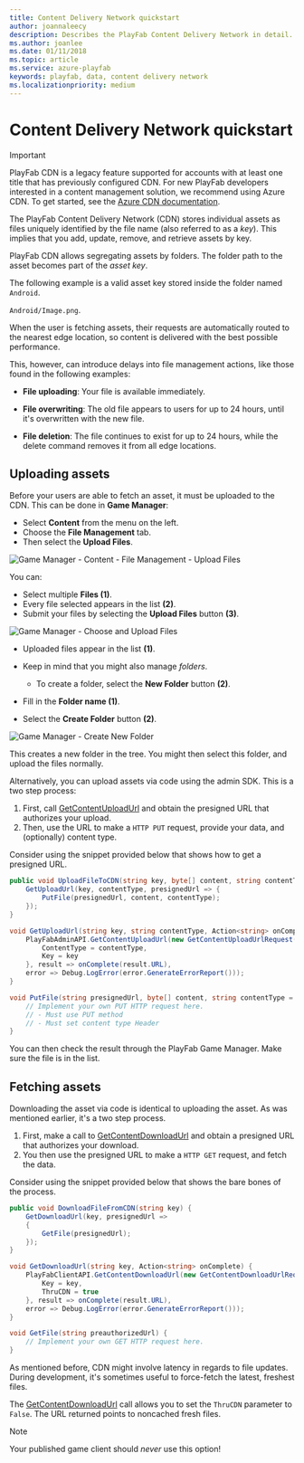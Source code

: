 ```yaml
---
title: Content Delivery Network quickstart
author: joannaleecy
description: Describes the PlayFab Content Delivery Network in detail.
ms.author: joanlee
ms.date: 01/11/2018
ms.topic: article
ms.service: azure-playfab
keywords: playfab, data, content delivery network
ms.localizationpriority: medium
---
```


# Content Delivery Network quickstart

> [!IMPORTANT]
> PlayFab CDN is a legacy feature supported for accounts with at least one title that has previously configured CDN. For new PlayFab developers interested in a content management solution, we recommend using Azure CDN. To get started, see the [Azure CDN documentation](/azure/cdn/).

The PlayFab Content Delivery Network (CDN) stores individual assets as files uniquely identified by the file name (also referred to as a *key*). This implies that you add, update, remove, and retrieve assets by key.

PlayFab CDN allows segregating assets by folders. The folder path to the asset becomes part of the *asset key*.

The following example is a valid asset key stored inside the folder named `Android`.

 `Android/Image.png`.

When the user is fetching assets, their requests are automatically routed to the nearest edge location, so content is delivered with the best possible performance.

This, however, can introduce delays into file management actions, like those found in the following examples:

- **File uploading**: Your file is available immediately.

- **File overwriting**: The old file appears to users for up to 24 hours, until it's overwritten with the new file.

- **File deletion**: The file continues to exist for up to 24 hours, while the delete command removes it from all edge locations.

## Uploading assets

Before your users are able to fetch an asset, it must be uploaded to the CDN. This can be done in **Game Manager**:

- Select **Content** from the menu on the left.
- Choose the **File Management** tab.
- Then select the **Upload Files**.

![Game Manager - Content - File Management - Upload Files](media/tutorials/game-manager-content-file-management-upload-files.png)  

You can:

- Select multiple **Files (1)**.
- Every file selected appears in the list **(2)**.
- Submit your files by selecting the **Upload Files** button **(3)**.

![Game Manager - Choose and Upload Files](media/tutorials/game-manager-choose-and-upload-files.png)  

- Uploaded files appear in the list **(1)**.
- Keep in mind that you might also manage *folders*.
  - To create a folder, select the **New Folder** button **(2)**.


- Fill in the **Folder name (1)**.
- Select the **Create Folder** button **(2)**.

![Game Manager - Create New Folder](media/tutorials/game-manager-create-new-folder.png)  

This creates a new folder in the tree. You might then select this folder, and upload the files normally.

Alternatively, you can upload assets via code using the admin SDK. This is a two step process:

1. First, call [GetContentUploadUrl](xref:titleid.playfabapi.com.admin.content.getcontentuploadurl) and obtain the presigned URL that authorizes your upload.
2. Then, use the URL to make a `HTTP PUT` request,  provide your data, and (optionally) content type.

Consider using the snippet provided below that shows how to get a presigned URL.

```csharp
public void UploadFileToCDN(string key, byte[] content, string contentType = "binary/octet-stream") {
    GetUploadUrl(key, contentType, presignedUrl => {
        PutFile(presignedUrl, content, contentType);
    });
}

void GetUploadUrl(string key, string contentType, Action<string> onComplete) {
    PlayFabAdminAPI.GetContentUploadUrl(new GetContentUploadUrlRequest() {
        ContentType = contentType,
        Key = key
    }, result => onComplete(result.URL),
    error => Debug.LogError(error.GenerateErrorReport()));
}

void PutFile(string presignedUrl, byte[] content, string contentType = "binary/octet-stream") {
    // Implement your own PUT HTTP request here.
    // - Must use PUT method
    // - Must set content type Header
}
```

You can then check the result through the PlayFab Game Manager. Make sure the file is in the list.

## Fetching assets

Downloading the asset via code is identical to uploading the asset. As was mentioned earlier, it's a two step process.

1. First, make a call to [GetContentDownloadUrl](xref:titleid.playfabapi.com.client.content.getcontentdownloadurl) and obtain a presigned URL that authorizes your download.
2. You then use the  presigned URL to make a `HTTP GET` request, and fetch the data.

Consider using the snippet provided below that shows the bare bones of the process.

```csharp
public void DownloadFileFromCDN(string key) {
    GetDownloadUrl(key, presignedUrl =>
    {
        GetFile(presignedUrl);
    });
}

void GetDownloadUrl(string key, Action<string> onComplete) {
    PlayFabClientAPI.GetContentDownloadUrl(new GetContentDownloadUrlRequest() {
        Key = key,
        ThruCDN = true
    }, result => onComplete(result.URL),
    error => Debug.LogError(error.GenerateErrorReport()));
}

void GetFile(string preauthorizedUrl) {
    // Implement your own GET HTTP request here.
}
```

As mentioned before, CDN might involve latency in regards to file updates. During development, it's sometimes useful to force-fetch the latest, freshest files.

The  [GetContentDownloadUrl](xref:titleid.playfabapi.com.client.content.getcontentdownloadurl) call allows you to set the `ThruCDN` parameter to `False`. The URL returned points to noncached fresh files.

> [!NOTE]
> Your published game client should *never* use this option!
